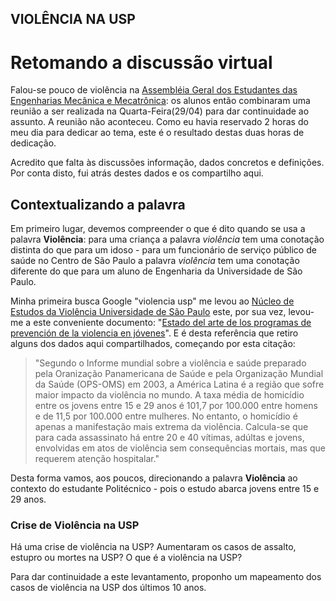 VIOLÊNCIA NA USP
--------

# Retomando a discussão virtual

Falou-se pouco de violência na [Assembléia Geral dos Estudantes das Engenharias Mecânica e Mecatrônica][link]: os alunos então combinaram uma reunião a ser realizada na Quarta-Feira(29/04) para dar continuidade ao assunto. A reunião não aconteceu. Como eu havia reservado 2 horas do meu dia para dedicar ao tema, este é o resultado destas duas horas de dedicação.

Acredito que falta às discussões informação, dados concretos e definições. Por conta disto, fui atrás destes dados e os compartilho aqui.

[link]: https://www.facebook.com/events/1568101466803660/1572778236335983/

## Contextualizando a palavra

Em primeiro lugar, devemos compreender o que é dito quando se usa a palavra **Violência**: para uma criança a palavra *violência* tem uma conotação distinta do que para um idoso - para um funcionário de serviço público de saúde no Centro de São Paulo a palavra *violência* tem uma conotação diferente do que para um aluno de Engenharia da Universidade de São Paulo.

Minha primeira busca Google "violencia usp" me levou ao [Núcleo de Estudos da Violência Universidade de São Paulo][link2] este, por sua vez, levou-me a este conveniente documento: "[Estado del arte de los programas de prevención de la violencia en jóvenes][link3]". E é desta referência que retiro alguns dos dados aqui compartilhados, começando por esta citação:

>"Segundo o Informe mundial sobre a violência e saúde preparado pela Oranização Panamericana de Saúde e pela Organização Mundial da Saúde (OPS-OMS) em 2003, a América Latina é a região que sofre maior impacto da violência no mundo. A taxa média de homicídio entre os jovens entre 15 e 29 anos é 101,7 por 100.000 entre homens e de 11,5 por 100.000 entre mulheres. No entanto, o homicídio é apenas a manifestação mais extrema da violência. Calcula-se que para cada assassinato há entre 20 e 40 vítimas, adúltas e jovens, envolvidas em atos de violência sem consequências mortais, mas que requerem atenção hospitalar."

[link2]: http://www.nevusp.org/portugues/index.php?option=com_frontpage&Itemid=1
[link3]: http://www.nevusp.org/downloads/down163.pdf

Desta forma vamos, aos poucos, direcionando a palavra **Violência** ao contexto do estudante Politécnico - pois o estudo abarca jovens entre 15 e 29 anos.

### Crise de Violência na USP

Há uma crise de violência na USP? Aumentaram os casos de assalto, estupro ou mortes na USP? O que é a violência na USP?

Para dar continuidade a este levantamento, proponho um mapeamento dos casos de violência na USP dos últimos 10 anos.